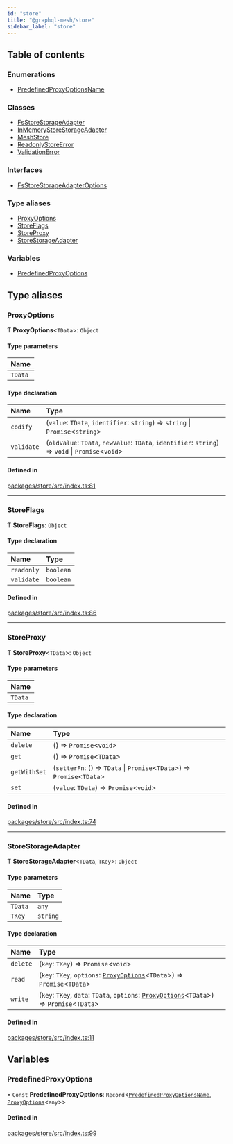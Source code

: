```yaml
---
id: "store"
title: "@graphql-mesh/store"
sidebar_label: "store"
---
```


## Table of contents

### Enumerations

- [PredefinedProxyOptionsName](/docs/api/enums/store_src.PredefinedProxyOptionsName)

### Classes

- [FsStoreStorageAdapter](/docs/api/classes/store_src.FsStoreStorageAdapter)
- [InMemoryStoreStorageAdapter](/docs/api/classes/store_src.InMemoryStoreStorageAdapter)
- [MeshStore](/docs/api/classes/store_src.MeshStore)
- [ReadonlyStoreError](/docs/api/classes/store_src.ReadonlyStoreError)
- [ValidationError](/docs/api/classes/store_src.ValidationError)

### Interfaces

- [FsStoreStorageAdapterOptions](/docs/api/interfaces/store_src.FsStoreStorageAdapterOptions)

### Type aliases

- [ProxyOptions](store_src#proxyoptions)
- [StoreFlags](store_src#storeflags)
- [StoreProxy](store_src#storeproxy)
- [StoreStorageAdapter](store_src#storestorageadapter)

### Variables

- [PredefinedProxyOptions](store_src#predefinedproxyoptions)

## Type aliases

### ProxyOptions

Ƭ **ProxyOptions**<`TData`\>: `Object`

#### Type parameters

| Name |
| :------ |
| `TData` |

#### Type declaration

| Name | Type |
| :------ | :------ |
| `codify` | (`value`: `TData`, `identifier`: `string`) => `string` \| `Promise`<`string`\> |
| `validate` | (`oldValue`: `TData`, `newValue`: `TData`, `identifier`: `string`) => `void` \| `Promise`<`void`\> |

#### Defined in

[packages/store/src/index.ts:81](https://github.com/Urigo/graphql-mesh/blob/master/packages/store/src/index.ts#L81)

___

### StoreFlags

Ƭ **StoreFlags**: `Object`

#### Type declaration

| Name | Type |
| :------ | :------ |
| `readonly` | `boolean` |
| `validate` | `boolean` |

#### Defined in

[packages/store/src/index.ts:86](https://github.com/Urigo/graphql-mesh/blob/master/packages/store/src/index.ts#L86)

___

### StoreProxy

Ƭ **StoreProxy**<`TData`\>: `Object`

#### Type parameters

| Name |
| :------ |
| `TData` |

#### Type declaration

| Name | Type |
| :------ | :------ |
| `delete` | () => `Promise`<`void`\> |
| `get` | () => `Promise`<`TData`\> |
| `getWithSet` | (`setterFn`: () => `TData` \| `Promise`<`TData`\>) => `Promise`<`TData`\> |
| `set` | (`value`: `TData`) => `Promise`<`void`\> |

#### Defined in

[packages/store/src/index.ts:74](https://github.com/Urigo/graphql-mesh/blob/master/packages/store/src/index.ts#L74)

___

### StoreStorageAdapter

Ƭ **StoreStorageAdapter**<`TData`, `TKey`\>: `Object`

#### Type parameters

| Name | Type |
| :------ | :------ |
| `TData` | `any` |
| `TKey` | `string` |

#### Type declaration

| Name | Type |
| :------ | :------ |
| `delete` | (`key`: `TKey`) => `Promise`<`void`\> |
| `read` | (`key`: `TKey`, `options`: [`ProxyOptions`](store_src#proxyoptions)<`TData`\>) => `Promise`<`TData`\> |
| `write` | (`key`: `TKey`, `data`: `TData`, `options`: [`ProxyOptions`](store_src#proxyoptions)<`TData`\>) => `Promise`<`TData`\> |

#### Defined in

[packages/store/src/index.ts:11](https://github.com/Urigo/graphql-mesh/blob/master/packages/store/src/index.ts#L11)

## Variables

### PredefinedProxyOptions

• `Const` **PredefinedProxyOptions**: `Record`<[`PredefinedProxyOptionsName`](/docs/api/enums/store_src.PredefinedProxyOptionsName), [`ProxyOptions`](store_src#proxyoptions)<`any`\>\>

#### Defined in

[packages/store/src/index.ts:99](https://github.com/Urigo/graphql-mesh/blob/master/packages/store/src/index.ts#L99)
